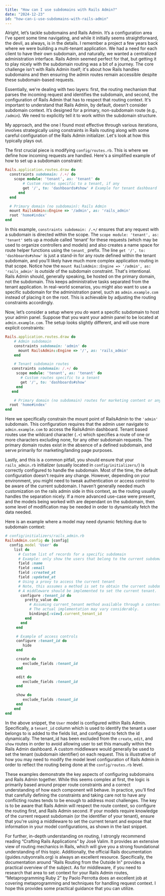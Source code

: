 ```yaml
---
title: "How can I use subdomains with Rails Admin?"
date: "2024-12-23"
id: "how-can-i-use-subdomains-with-rails-admin"
---
```


Alright, let’s tackle subdomains and Rails Admin. It’s a configuration area I’ve spent some time navigating, and while it initially seems straightforward, the devil, as always, is in the details. I remember a project a few years back where we were building a multi-tenant application. We had a need for each client to have their own subdomain, and naturally, we wanted a centralized administration interface. Rails Admin seemed perfect for that, but getting it to play nicely with the subdomain routing was a bit of a journey. The core challenge isn't with Rails Admin itself; it's about how Rails handles subdomains and then ensuring the admin routes remain accessible despite these subdomain-based requests.

Essentially, we're dealing with two layers: first, the routing mechanism that parses the incoming request and identifies the subdomain, and second, the configuration of Rails Admin that has to respect that routing context. It's important to understand that Rails Admin, by default, doesn't consider subdomain context. It’s designed for a primary, non-subdomain route (e.g., `/admin`). We need to explicitly tell it to work within the subdomain structure.

My approach, and the one I found most effective through various iterations, involves strategically using constraints in Rails routing along with some careful configuration of the Rails Admin initializer. Let's look at how this typically plays out.

The first crucial piece is modifying `config/routes.rb`. This is where we define how incoming requests are handled. Here's a simplified example of how to set up a subdomain constraint:

```ruby
Rails.application.routes.draw do
  constraints subdomain: /.+/ do
    scope module: 'tenant', as: 'tenant' do
        # Custom routes specific to a tenant, if any
        get '/', to: 'dashboards#show' # Example for tenant dashboard
      end
  end

  # Primary domain (no subdomain): Rails Admin
  mount RailsAdmin::Engine => '/admin', as: 'rails_admin'
  root 'home#index'
end
```

In this example, `constraints subdomain: /.+/` ensures that any request with a subdomain is directed within the scope. The `scope module: 'tenant', as: 'tenant'` sets up a module called 'tenant' for these requests (which may be used to organize controllers and models) and also creates a name space for route helper functions using the `tenant_` prefix. The line `get '/', to: 'dashboards#show'` is just a stand-in for any route defined within the tenant subdomain, and you'll likely have much more complex application routing in that scope. Notice how the `mount RailsAdmin::Engine => '/admin', as: 'rails_admin'` is *outside* of the subdomain constraint. That's intentional. Rails Admin should, generally speaking, be hosted on the primary domain, not the subdomain. This keeps administrative tasks separated from the tenant application. In real-world scenarios, you might also want to use a specific subdomain for the administration panel, such as `admin.example.com` instead of placing it on the root. This is achievable by adjusting the routing constraints accordingly.

Now, let’s consider a setup where you *do* want a specific subdomain to host your admin panel. Suppose that you want your admin panel to be located at `admin.example.com`. The setup looks slightly different, and will use more explicit constraints:

```ruby
Rails.application.routes.draw do
    # Admin subdomain
    constraints subdomain: 'admin' do
      mount RailsAdmin::Engine => '/', as: 'rails_admin'
    end

    # Tenant subdomain routes
   constraints subdomain: /.+/ do
     scope module: 'tenant', as: 'tenant' do
       # Custom routes specific to a tenant
       get '/', to: 'dashboards#show'
     end
   end

    # Primary domain (no subdomain) routes for marketing content or any global information
  root 'home#index'
end
```

Here we specifically constrain the mount point of RailsAdmin to the `'admin'` subdomain. This configuration requires that the admin user navigate to `admin.example.com` to access the RailsAdmin dashboard. Tenant based routes use the wildcard character (`.+`) which specifies a route of one or more characters excluding none, for any other subdomain requests. The primary domain routes exist in the absence of a defined subdomain, and serve primarily for marketing/landing page purposes.

Lastly, and this is a common pitfall, you should ensure that your `rails_admin.rb` initializer (usually located in `config/initializers/`) is correctly configured to handle the subdomain. Most of the time, the default configuration doesn't require any change. However, depending on your environment, you might need to tweak authentication or access control to be aware of the current subdomain. I haven’t generally needed much customization on the rails admin side in this context, as the routing usually handles the separation nicely. If a more advanced use-case were present, and the models being worked with are dependant on the subdomain, then some level of modification may be needed in order to dynamically fetch the data needed.

Here is an example where a model may need dynamic fetching due to subdomain context:

```ruby
# config/initializers/rails_admin.rb
RailsAdmin.config do |config|
  config.model 'User' do
    list do
      # Custom list of records for a specific subdomain
      # Example: only show the users that belong to the current subdomain.
      field :name
      field :email
      field :created_at
      field :updated_at
      # Using a proxy to access the current tenant
      # Note, this assumes a method is set to obtain the current subdomain/tenant id.
      # A middleware should be implemented to set the current tenant.
       configure :tenant_id do
         pretty_value do
           # Assuming current_tenant method available through a context setter middleware.
           # The actual implementation may vary considerably.
           bindings[:view].current_tenant_id
         end
       end
     end

     # Example of access controls
     configure :tenant_id do
        hide
     end

     create do
        exclude_fields :tenant_id
     end

     edit do
        exclude_fields :tenant_id
     end

     show do
        exclude_fields :tenant_id
     end
    end
end

```

In the above snippet, the `User` model is configured within Rails Admin. Specifically, a `tenant_id` column which is used to identify the tenant a user belongs to is added to the fields list, and configured to fetch the id dynamically. The tenant_id has been excluded from the `create`, `edit`, and `show` routes in order to avoid allowing user to set this manually within the Rails Admin dashboard. A custom middleware would generally be used to set the tenant (subdomain identifier) on each request. This is illustrative of how you may need to modify the model level configuration of Rails Admin in order to reflect the routing being done at the `config/routes.rb` level.

These examples demonstrate the key aspects of configuring subdomains and Rails Admin together. While this seems complex at first, the logic is primarily based around proper route constraints and a correct understanding of how each component will behave. In practice, you’ll find that carefully defining the constraints and taking care not to have any conflicting routes tends to be enough to address most challenges. The key is to be aware that Rails Admin will respect the route context, so configure the routing first, and Rails Admin second. If your models require knowledge of the current request subdomain (or the identifier of your tenant), ensure that you're using a middleware to set the current tenant and expose that information in your model configurations, as shown in the last snippet.

For further, in-depth understanding on routing, I strongly recommend reading “Crafting Rails Applications” by José Valim. It provides an extensive view of routing mechanics in Rails, which will give you a strong foundational understanding of this topic. Additionally, the official Rails documentation (guides.rubyonrails.org) is always an excellent resource. Specifically, the documentation around "Rails Routing from the Outside In" provides a practical overview of the subject. As for middleware, if you need to research that area to set context for your Rails Admin routes, “Metaprogramming Ruby 2” by Paolo Perrotta does an excellent job at covering metaprogramming and techniques for handling request context. I hope this provides some practical guidance that you can utilize.
